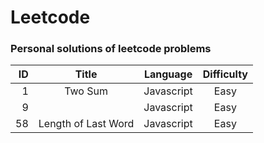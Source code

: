 # Leetcode

### Personal solutions of leetcode problems

|   ID   |        Title         |   Language   | Difficulty |
|-------:|:-------------------:|:-------------:|:-----------:|
|   1   | Two Sum |  Javascript  |    Easy     | Easy
|   9   |  |  Javascript  |    Easy     | Easy
|   58   | Length of Last Word |  Javascript  |    Easy     |

